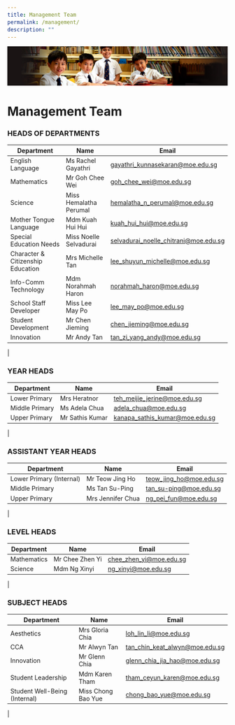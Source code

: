 ```yaml
---
title: Management Team
permalink: /management/
description: ""
---
```

![](/images/Sub-banner1.jpg)

Management Team
===============

### HEADS OF DEPARTMENTS

| Department | Name | Email |
|---|---|---|
| English Language | Ms Rachel Gayathri | [gayathri_kunnasekaran@moe.edu.sg](mailto:gayathri_kunnasekaran@moe.edu.sg) |
| Mathematics | Mr Goh Chee Wei  | [goh_chee_wei@moe.edu.sg](mailto:goh_chee_wei@moe.edu.sg)  |
| Science | Miss Hemalatha Perumal  | [hemalatha_n_perumal@moe.edu.sg](mailto:hemalatha_n_perumal@moe.edu.sg) |
| Mother Tongue Language | Mdm Kuah Hui Hui  | [kuah_hui_hui@moe.edu.sg](mailto:kuah_hui_hui@moe.edu.sg) |
| Special Education Needs | Miss Noelle Selvadurai  | [selvadurai_noelle_chitrani@moe.edu.sg](mailto:selvadurai_noelle_chitrani@moe.edu.sg) |
| Character & Citizenship Education | Mrs Michelle Tan | [lee_shuyun_michelle@moe.edu.sg](mailto:lee_shuyun_michelle@moe.edu.sg) |
| Info-Comm Technology | Mdm Norahmah Haron | [norahmah_haron@moe.edu.sg](mailto:norahmah_haron@moe.edu.sg) |
| School Staff Developer | Miss Lee May Po | [lee_may_po@moe.edu.sg](mailto:lee_may_po@moe.edu.sg) |
| Student Development | Mr Chen Jieming | [chen_jieming@moe.edu.sg](mailto:chen_jieming@moe.edu.sg) |
| Innovation | Mr Andy Tan | [tan_zi_yang_andy@moe.edu.sg](mailto:tan_zi_yang_andy@moe.edu.sg) |
|

### YEAR HEADS

| Department | Name | Email |
|---|---|---|
| Lower Primary | Mrs Heratnor | [teh_meijie_jerine@moe.edu.sg](mailto:teh_meijie_jerine@moe.edu.sg) |
| Middle Primary | Ms Adela Chua  | [adela_chua@moe.edu.sg](mailto:adela_chua@moe.edu.sg)  |
| Upper Primary | Mr Sathis Kumar | [kanapa_sathis_kumar@moe.edu.sg](mailto:kanapa_sathis_kumar@moe.edu.sg) |
|

### ASSISTANT YEAR HEADS

| Department | Name | Email |
|---|---|---|
| Lower Primary (Internal) | Mr Teow Jing Ho | [teow_jing_ho@moe.edu.sg](mailto:teow_jing_ho@moe.edu.sg) |
| Middle Primary | Ms Tan Su-Ping | [tan_su-ping@moe.edu.sg](mailto:tan_su-ping@moe.edu.sg)  |
| Upper Primary | Mrs Jennifer Chua | [ng_pei_fun@moe.edu.sg](mailto:ng_pei_fun@moe.edu.sg) |
|

### LEVEL HEADS

| Department | Name | Email |
|---|---|---|
| Mathematics  | Mr Chee Zhen Yi | [chee_zhen_yi@moe.edu.sg](mailto:chee_zhen_yi@moe.edu.sg)   |
| Science | Mdm Ng Xinyi | [ng_xinyi@moe.edu.sg](mailto:ng_xinyi@moe.edu.sg) |
| 

### SUBJECT HEADS

| Department | Name | Email |
|---|---|---|
| Aesthetics  | Mrs Gloria Chia | [loh_lin_li@moe.edu.sg](mailto:loh_lin_li@moe.edu.sg) |
| CCA | Mr Alwyn Tan | [tan_chin_keat_alwyn@moe.edu.sg](mailto:tan_chin_keat_alwyn@moe.edu.sg)  |
| Innovation | Mr Glenn Chia | [glenn_chia_jia_hao@moe.edu.sg](mailto:glenn_chia_jia_hao@moe.edu.sg) |
| Student Leadership | Mdm Karen Tham | [tham_ceyun_karen@moe.edu.sg](mailto:tham_ceyun_karen@moe.edu.sg) |
| Student Well-Being (Internal) | Miss Chong Bao Yue | [chong_bao_yue@moe.edu.sg](mailto:chong_bao_yue@moe.edu.sg) |
|